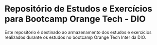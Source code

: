  # Repositório de Estudos e Exercícios para Bootcamp Orange Tech - DIO

 Este repositório é destinado ao armazenamento dos estudos e exercícios realizados durante os estudos no bootcamp Orange Tech Inter da DIO.